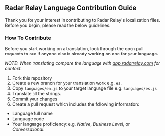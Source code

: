 ## Radar Relay Language Contribution Guide

Thank you for your interest in contributing to Radar Relay's localization files. Before you begin, please read the below guidelines. 

### How To Contribute

Before you start working on a translation, look through the open pull requests to see if anyone else is already working on one for your language.

_NOTE: When translating compare the language with [app.radarrelay.com](http://app.radarrelay.com) for context._

1. Fork this repository
2. Create a new branch for your translation work e.g. `es`.
3. Copy `languages/en.js` to your target language file e.g. `languages/es.js`
4. Translate all the strings.
5. Commit your changes
6. Create a pull request which includes the following information:
 * Language full name
 * Language code
 * Your language proficiency: e.g. _Native_, _Business Level_, or _Conversational_.

